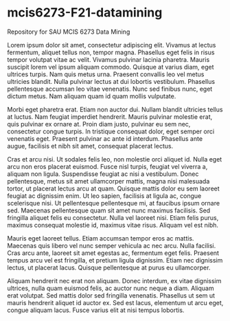 # mcis6273-F21-datamining
Repository for SAU MCIS 6273 Data Mining 

Lorem ipsum dolor sit amet, consectetur adipiscing elit. Vivamus at lectus fermentum, aliquet tellus non, tempor magna. Phasellus eget felis in risus tempor volutpat vitae ac velit. Vivamus pulvinar lacinia pharetra. Mauris suscipit lorem vel ipsum aliquam commodo. Quisque at varius diam, eget ultrices turpis. Nam quis metus urna. Praesent convallis leo vel metus ultricies blandit. Nulla pulvinar lectus at dui lobortis vestibulum. Phasellus pellentesque accumsan leo vitae venenatis. Nunc sed finibus nunc, eget dictum metus. Nam aliquam quam id quam mollis vulputate.

Morbi eget pharetra erat. Etiam non auctor dui. Nullam blandit ultricies tellus at luctus. Nam feugiat imperdiet hendrerit. Mauris pulvinar molestie erat, quis pulvinar ex ornare at. Proin diam justo, pulvinar eu sem nec, consectetur congue turpis. In tristique consequat dolor, eget semper orci venenatis eget. Praesent pulvinar ac ante id interdum. Phasellus ante augue, facilisis et nibh sit amet, consequat placerat lectus.

Cras et arcu nisi. Ut sodales felis leo, non molestie orci aliquet id. Nulla eget arcu non eros placerat euismod. Fusce nisl turpis, feugiat vel viverra a, aliquam non ligula. Suspendisse feugiat ac nisi a vestibulum. Donec pellentesque, metus sit amet ullamcorper mattis, magna nisi malesuada tortor, ut placerat lectus arcu at quam. Quisque mattis dolor eu sem laoreet feugiat ac dignissim enim. Ut leo sapien, facilisis at ligula ac, congue scelerisque nisi. Ut pellentesque pellentesque mi, at faucibus ipsum ornare sed. Maecenas pellentesque quam sit amet nunc maximus facilisis. Sed fringilla aliquet felis eu consectetur. Nulla vel laoreet nisi. Etiam felis purus, maximus consequat molestie id, maximus vitae risus. Aliquam vel est nibh.

Mauris eget laoreet tellus. Etiam accumsan tempor eros ac mattis. Maecenas quis libero vel nunc semper vehicula ac nec arcu. Nulla facilisi. Cras arcu ante, laoreet sit amet egestas ac, fermentum eget felis. Praesent tempus arcu vel est fringilla, et pretium ligula dignissim. Etiam nec dignissim lectus, ut placerat lacus. Quisque pellentesque at purus eu ullamcorper.

Aliquam hendrerit nec erat non aliquam. Donec interdum, ex vitae dignissim ultrices, nulla quam euismod felis, ac auctor nunc neque a diam. Aliquam erat volutpat. Sed mattis dolor sed fringilla venenatis. Phasellus ut sem ut mauris hendrerit aliquet id auctor ex. Sed est lacus, elementum ut arcu eget, congue aliquam lacus. Fusce varius elit at nisi tempus lobortis.
